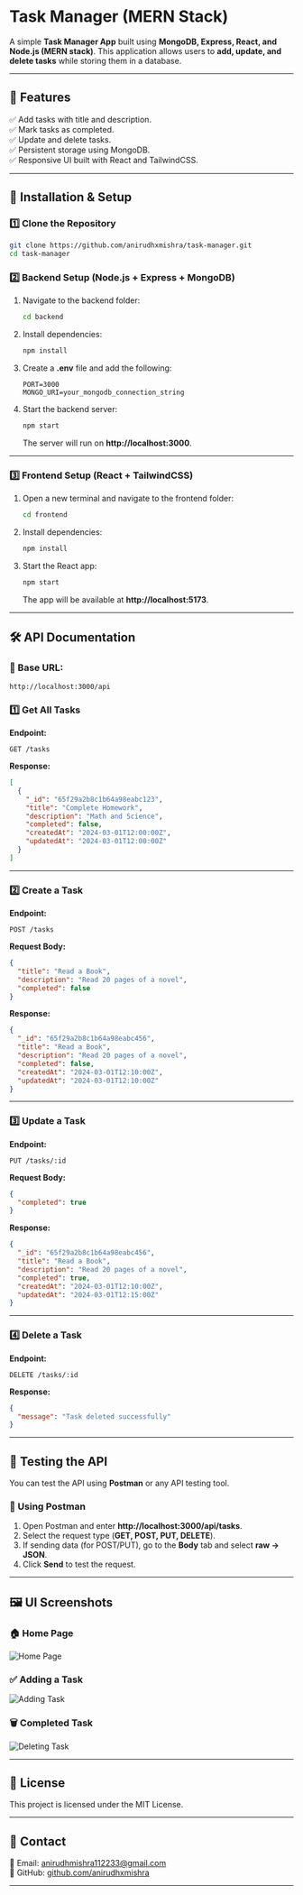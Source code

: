 

# **Task Manager (MERN Stack)**  

A simple **Task Manager App** built using **MongoDB, Express, React, and Node.js (MERN stack)**. This application allows users to **add, update, and delete tasks** while storing them in a database.

---

## **📌 Features**  
✅ Add tasks with title and description.  
✅ Mark tasks as completed.  
✅ Update and delete tasks.  
✅ Persistent storage using MongoDB.  
✅ Responsive UI built with React and TailwindCSS.  

---

## **🚀 Installation & Setup**  

### **1️⃣ Clone the Repository**  
```bash
git clone https://github.com/anirudhxmishra/task-manager.git
cd task-manager
```

### **2️⃣ Backend Setup (Node.js + Express + MongoDB)**  
1. Navigate to the backend folder:  
   ```bash
   cd backend
   ```
2. Install dependencies:  
   ```bash
   npm install
   ```
3. Create a **.env** file and add the following:  
   ```
   PORT=3000
   MONGO_URI=your_mongodb_connection_string
   ```
4. Start the backend server:  
   ```bash
   npm start
   ```
   The server will run on **http://localhost:3000**.

---

### **3️⃣ Frontend Setup (React + TailwindCSS)**  
1. Open a new terminal and navigate to the frontend folder:  
   ```bash
   cd frontend
   ```
2. Install dependencies:  
   ```bash
   npm install
   ```
3. Start the React app:  
   ```bash
   npm start
   ```
   The app will be available at **http://localhost:5173**.

---

## **🛠️ API Documentation**  

### **📍 Base URL:**  
```
http://localhost:3000/api
```

### **1️⃣ Get All Tasks**  
**Endpoint:**  
```
GET /tasks
```
**Response:**  
```json
[
  {
    "_id": "65f29a2b8c1b64a98eabc123",
    "title": "Complete Homework",
    "description": "Math and Science",
    "completed": false,
    "createdAt": "2024-03-01T12:00:00Z",
    "updatedAt": "2024-03-01T12:00:00Z"
  }
]
```

---

### **2️⃣ Create a Task**  
**Endpoint:**  
```
POST /tasks
```
**Request Body:**  
```json
{
  "title": "Read a Book",
  "description": "Read 20 pages of a novel",
  "completed": false
}
```
**Response:**  
```json
{
  "_id": "65f29a2b8c1b64a98eabc456",
  "title": "Read a Book",
  "description": "Read 20 pages of a novel",
  "completed": false,
  "createdAt": "2024-03-01T12:10:00Z",
  "updatedAt": "2024-03-01T12:10:00Z"
}
```

---

### **3️⃣ Update a Task**  
**Endpoint:**  
```
PUT /tasks/:id
```
**Request Body:**  
```json
{
  "completed": true
}
```
**Response:**  
```json
{
  "_id": "65f29a2b8c1b64a98eabc456",
  "title": "Read a Book",
  "description": "Read 20 pages of a novel",
  "completed": true,
  "createdAt": "2024-03-01T12:10:00Z",
  "updatedAt": "2024-03-01T12:15:00Z"
}
```

---

### **4️⃣ Delete a Task**  
**Endpoint:**  
```
DELETE /tasks/:id
```
**Response:**  
```json
{
  "message": "Task deleted successfully"
}
```

---

## **🔬 Testing the API**  

You can test the API using **Postman** or any API testing tool.

### **📌 Using Postman**  
1. Open Postman and enter **http://localhost:3000/api/tasks**.  
2. Select the request type (**GET, POST, PUT, DELETE**).  
3. If sending data (for POST/PUT), go to the **Body** tab and select **raw → JSON**.  
4. Click **Send** to test the request.  

---

## **🖼️ UI Screenshots**  

### **🏠 Home Page**
![Home Page](./screenshot/1.png)  

### **✅ Adding a Task**
![Adding Task](./screenshot/2.png)  

### **🗑️ Completed Task**
![Deleting Task](./screenshot/3.png)  

---

## **📜 License**  
This project is licensed under the MIT License.  

---

## **📩 Contact**  
📧 Email: [anirudhmishra112233@gmail.com](mailto:anirudhmishra112233@gmail.com)  
🔗 GitHub: [github.com/anirudhxmishra](https://github.com/anirudhxmishra)  

---


